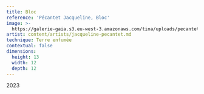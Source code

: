 ```yaml
---
title: Bloc
reference: 'Pécantet Jacqueline, Bloc'
image: >-
  https://galerie-gaia.s3.eu-west-3.amazonaws.com/tina/uploads/pecantet-jacqueline/galerie-gaia-pecantet-jacqueline-BLOC-13X12jpg.jpg
artist: content/artists/jacqueline-pecantet.md
technique: Terre enfumée
contextual: false
dimensions:
  height: 13
  width: 12
  depth: 12
---
```


2023
